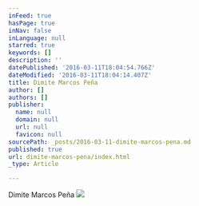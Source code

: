 ```yaml
---
inFeed: true
hasPage: true
inNav: false
inLanguage: null
starred: true
keywords: []
description: ''
datePublished: '2016-03-11T18:04:54.766Z'
dateModified: '2016-03-11T18:04:14.407Z'
title: Dimite Marcos Peña
author: []
authors: []
publisher:
  name: null
  domain: null
  url: null
  favicon: null
sourcePath: _posts/2016-03-11-dimite-marcos-pena.md
published: true
url: dimite-marcos-pena/index.html
_type: Article

---
```

Dimite Marcos Peña
![](https://the-grid-user-content.s3-us-west-2.amazonaws.com/9fe86832-d511-4bab-80f9-8aba17bb4ef5.jpg)